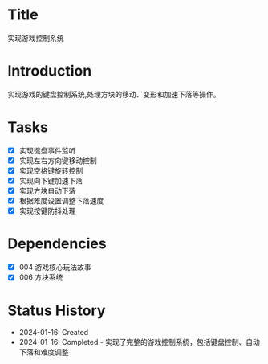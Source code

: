 # Title
实现游戏控制系统

# Introduction
实现游戏的键盘控制系统,处理方块的移动、变形和加速下落等操作。

# Tasks
- [x] 实现键盘事件监听
- [x] 实现左右方向键移动控制
- [x] 实现空格键旋转控制
- [x] 实现向下键加速下落
- [x] 实现方块自动下落
- [x] 根据难度设置调整下落速度
- [x] 实现按键防抖处理

# Dependencies
- [x] 004 游戏核心玩法故事
- [x] 006 方块系统

# Status History
- 2024-01-16: Created
- 2024-01-16: Completed - 实现了完整的游戏控制系统，包括键盘控制、自动下落和难度调整
